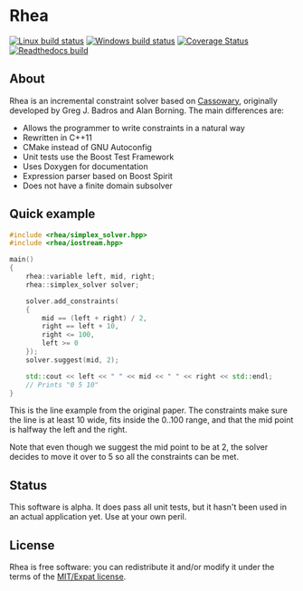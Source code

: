 Rhea
====
[![Linux build status](https://travis-ci.org/Nocte-/rhea.png?branch=master)](https://travis-ci.org/Nocte-/rhea) [![Windows build status](https://ci.appveyor.com/api/projects/status/vnt20tikld91en78?svg=true)](https://ci.appveyor.com/project/Nocte-/rhea) [![Coverage Status](https://coveralls.io/repos/Nocte-/rhea/badge.png)](https://coveralls.io/r/Nocte-/rhea) [![Readthedocs build](https://readthedocs.org/projects/rhea/badge/?version=latest)](https://readthedocs.org/projects/rhea/)

About
-----
Rhea is an incremental constraint solver based on 
[Cassowary](http://www.cs.washington.edu/research/constraints/cassowary), 
originally developed by Greg J. Badros and Alan Borning.  The main
differences are:

 * Allows the programmer to write constraints in a natural way
 * Rewritten in C++11
 * CMake instead of GNU Autoconfig
 * Unit tests use the Boost Test Framework
 * Uses Doxygen for documentation
 * Expression parser based on Boost Spirit
 * Does not have a finite domain subsolver 


Quick example
-------------

```c++
#include <rhea/simplex_solver.hpp>
#include <rhea/iostream.hpp>

main()
{
    rhea::variable left, mid, right;
    rhea::simplex_solver solver;

    solver.add_constraints(
    {
        mid == (left + right) / 2,
        right == left + 10,
        right <= 100,
        left >= 0
    });
    solver.suggest(mid, 2);

    std::cout << left << " " << mid << " " << right << std::endl;
    // Prints "0 5 10"
}
```

This is the line example from the original paper.  The constraints make sure
the line is at least 10 wide, fits inside the 0..100 range, and that the mid
point is halfway the left and the right.

Note that even though we suggest the mid point to be at 2, the solver decides
to move it over to 5 so all the constraints can be met.


Status
------
This software is alpha.  It does pass all unit tests, but it hasn't been used
in an actual application yet.  Use at your own peril.

License
-------
Rhea is free software: you can redistribute it and/or modify it under the
terms of the [MIT/Expat license](https://opensource.org/licenses/MIT).

